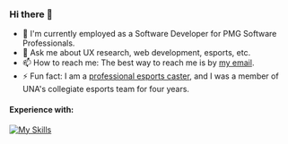 ### Hi there 👋

- 🔧 I'm currently employed as a Software Developer for PMG Software Professionals.
- 💬 Ask me about UX research, web development, esports, etc.
- 📫 How to reach me: The best way to reach me is by [my email](mailto:cody.mcdonald0120@gmail.com).
- ⚡ Fun fact: I am a [professional esports caster](https://youtu.be/2NZBt-A5Coo), and I was a member of UNA's collegiate esports team for four years.

#### Experience with:
[![My Skills](https://skillicons.dev/icons?i=aws,azure,bash,bootstrap,cs,codepen,css,discord,docker,dotnet,eclipse,express,gcp,git,github,gradle,html,java,js,jquery,kubernetes,linkedin,linux,md,maven,mongodb,mysql,nodejs,php,powershell,pr,py,replit,selenium,twitter,ts,visualstudio,vscode&perline=20&theme=dark)](https://skillicons.dev)
